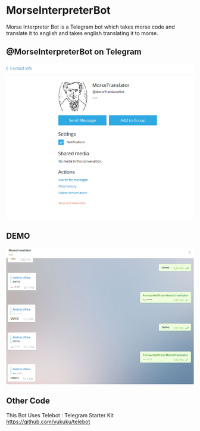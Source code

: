 # MorseInterpreterBot
Morse Interpreter Bot is a Telegram bot which takes morse code and translate it to english and takes english translating it to morse.

## @MorseInterpreterBot on Telegram
![](https://raw.githubusercontent.com/aulloa/Morse_Translator_Bot/master/Bot_Page.PNG)

## DEMO
![](https://raw.githubusercontent.com/aulloa/Morse_Translator_Bot/master/Demo.PNG)

## Other Code
This Bot Uses Telebot : Telegram Starter Kit
https://github.com/yukuku/telebot